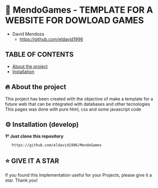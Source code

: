 # 🦄 MendoGames - TEMPLATE FOR A WEBSITE FOR DOWLOAD GAMES
    
+ David Mendoza
  - https://github.com/eldavid1996
    
## TABLE OF CONTENTS

* [About the project](#-about-the-project)
* [Installation](#%EF%B8%8F-installation-develop)

## 🔥 About the project

This project has been created with the objective of make a template for a future web that can be integrated with databases and other tecnologies
This pages was done with pure html, css and some javascript code

## ⚙️ Installation (develop)

**1º Just clone this repository**

       https://github.com/eldavid1996/MendoGames

## ⭐️ GIVE IT A STAR

If you found this Implementation useful for your Projects, please give it a star. Thank you!
